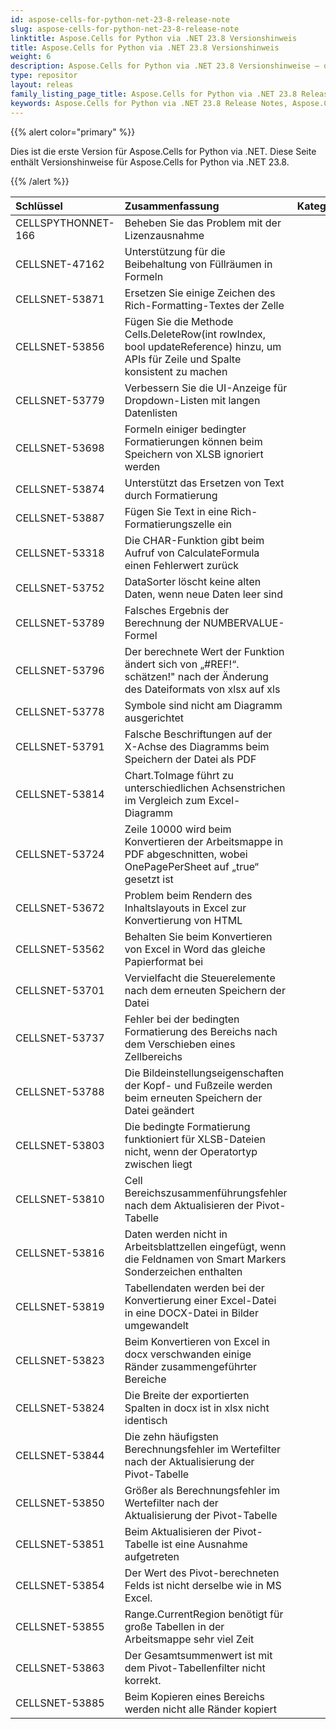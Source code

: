 ```yaml
---
id: aspose-cells-for-python-net-23-8-release-note
slug: aspose-cells-for-python-net-23-8-release-note
linktitle: Aspose.Cells for Python via .NET 23.8 Versionshinweis
title: Aspose.Cells for Python via .NET 23.8 Versionshinweis
weight: 6
description: Aspose.Cells for Python via .NET 23.8 Versionshinweise – die neuesten Verbesserungen, neuen Funktionen und Korrekturen
type: repositor
layout: releas
family_listing_page_title: Aspose.Cells for Python via .NET 23.8 Release Note
keywords: Aspose.Cells for Python via .NET 23.8 Release Notes, Aspose.Cells for Python via .NET 23.8 updates and fixe
---
```

{{% alert color="primary" %}} 

Dies ist die erste Version für Aspose.Cells for Python via .NET.
Diese Seite enthält Versionshinweise für Aspose.Cells for Python via .NET 23.8.

{{% /alert %}} 

|**Schlüssel**|**Zusammenfassung**|**Kategorie**|
| :- | :- | :- |
|CELLSPYTHONNET-166|Beheben Sie das Problem mit der Lizenzausnahme|
|CELLSNET-47162|Unterstützung für die Beibehaltung von Füllräumen in Formeln|
|CELLSNET-53871|Ersetzen Sie einige Zeichen des Rich-Formatting-Textes der Zelle|
|CELLSNET-53856|Fügen Sie die Methode Cells.DeleteRow(int rowIndex, bool updateReference) hinzu, um APIs für Zeile und Spalte konsistent zu machen|
|CELLSNET-53779|Verbessern Sie die UI-Anzeige für Dropdown-Listen mit langen Datenlisten|
|CELLSNET-53698|Formeln einiger bedingter Formatierungen können beim Speichern von XLSB ignoriert werden|
|CELLSNET-53874|Unterstützt das Ersetzen von Text durch Formatierung|
|CELLSNET-53887|Fügen Sie Text in eine Rich-Formatierungszelle ein|
|CELLSNET-53318|Die CHAR-Funktion gibt beim Aufruf von CalculateFormula einen Fehlerwert zurück|
|CELLSNET-53752|DataSorter löscht keine alten Daten, wenn neue Daten leer sind|
|CELLSNET-53789|Falsches Ergebnis der Berechnung der NUMBERVALUE-Formel|
|CELLSNET-53796|Der berechnete Wert der Funktion ändert sich von „#REF!“. schätzen!" nach der Änderung des Dateiformats von xlsx auf xls|
|CELLSNET-53778| Symbole sind nicht am Diagramm ausgerichtet|
|CELLSNET-53791|Falsche Beschriftungen auf der X-Achse des Diagramms beim Speichern der Datei als PDF|
|CELLSNET-53814|Chart.ToImage führt zu unterschiedlichen Achsenstrichen im Vergleich zum Excel-Diagramm|
|CELLSNET-53724|Zeile 10000 wird beim Konvertieren der Arbeitsmappe in PDF abgeschnitten, wobei OnePagePerSheet auf „true“ gesetzt ist|
|CELLSNET-53672|Problem beim Rendern des Inhaltslayouts in Excel zur Konvertierung von HTML|
|CELLSNET-53562| Behalten Sie beim Konvertieren von Excel in Word das gleiche Papierformat bei|
|CELLSNET-53701|Vervielfacht die Steuerelemente nach dem erneuten Speichern der Datei|
|CELLSNET-53737|Fehler bei der bedingten Formatierung des Bereichs nach dem Verschieben eines Zellbereichs|
|CELLSNET-53788|Die Bildeinstellungseigenschaften der Kopf- und Fußzeile werden beim erneuten Speichern der Datei geändert|
|CELLSNET-53803|Die bedingte Formatierung funktioniert für XLSB-Dateien nicht, wenn der Operatortyp zwischen liegt|
|CELLSNET-53810|Cell Bereichszusammenführungsfehler nach dem Aktualisieren der Pivot-Tabelle|
|CELLSNET-53816|Daten werden nicht in Arbeitsblattzellen eingefügt, wenn die Feldnamen von Smart Markers Sonderzeichen enthalten|
|CELLSNET-53819|Tabellendaten werden bei der Konvertierung einer Excel-Datei in eine DOCX-Datei in Bilder umgewandelt|
|CELLSNET-53823|Beim Konvertieren von Excel in docx verschwanden einige Ränder zusammengeführter Bereiche|
|CELLSNET-53824|Die Breite der exportierten Spalten in docx ist in xlsx nicht identisch|
|CELLSNET-53844|Die zehn häufigsten Berechnungsfehler im Wertefilter nach der Aktualisierung der Pivot-Tabelle|
|CELLSNET-53850|Größer als Berechnungsfehler im Wertefilter nach der Aktualisierung der Pivot-Tabelle|
|CELLSNET-53851|Beim Aktualisieren der Pivot-Tabelle ist eine Ausnahme aufgetreten|
|CELLSNET-53854|Der Wert des Pivot-berechneten Felds ist nicht derselbe wie in MS Excel.|
|CELLSNET-53855|Range.CurrentRegion benötigt für große Tabellen in der Arbeitsmappe sehr viel Zeit|
|CELLSNET-53863|Der Gesamtsummenwert ist mit dem Pivot-Tabellenfilter nicht korrekt.|
|CELLSNET-53885|Beim Kopieren eines Bereichs werden nicht alle Ränder kopiert|
